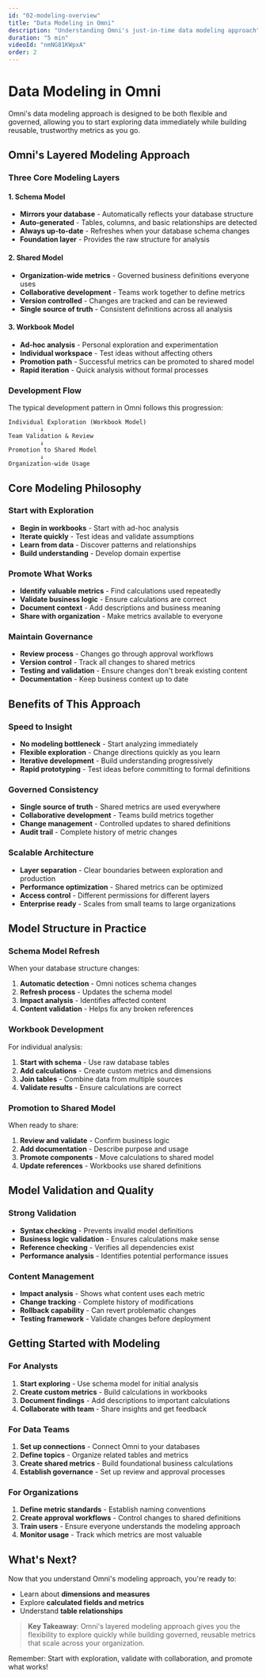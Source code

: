 ```yaml
---
id: "02-modeling-overview"
title: "Data Modeling in Omni"
description: "Understanding Omni's just-in-time data modeling approach"
duration: "5 min"
videoId: "nmNG81KWpxA"
order: 2
---
```


# Data Modeling in Omni

Omni's data modeling approach is designed to be both flexible and governed, allowing you to start exploring data immediately while building reusable, trustworthy metrics as you go.

## Omni's Layered Modeling Approach

### Three Core Modeling Layers

#### 1. Schema Model
- **Mirrors your database** - Automatically reflects your database structure
- **Auto-generated** - Tables, columns, and basic relationships are detected
- **Always up-to-date** - Refreshes when your database schema changes
- **Foundation layer** - Provides the raw structure for analysis

#### 2. Shared Model  
- **Organization-wide metrics** - Governed business definitions everyone uses
- **Collaborative development** - Teams work together to define metrics
- **Version controlled** - Changes are tracked and can be reviewed
- **Single source of truth** - Consistent definitions across all analysis

#### 3. Workbook Model
- **Ad-hoc analysis** - Personal exploration and experimentation
- **Individual workspace** - Test ideas without affecting others
- **Promotion path** - Successful metrics can be promoted to shared model
- **Rapid iteration** - Quick analysis without formal processes

### Development Flow

The typical development pattern in Omni follows this progression:

```
Individual Exploration (Workbook Model)
         ↓
Team Validation & Review
         ↓
Promotion to Shared Model
         ↓
Organization-wide Usage
```

## Core Modeling Philosophy

### Start with Exploration
- **Begin in workbooks** - Start with ad-hoc analysis
- **Iterate quickly** - Test ideas and validate assumptions
- **Learn from data** - Discover patterns and relationships
- **Build understanding** - Develop domain expertise

### Promote What Works
- **Identify valuable metrics** - Find calculations used repeatedly
- **Validate business logic** - Ensure calculations are correct
- **Document context** - Add descriptions and business meaning
- **Share with organization** - Make metrics available to everyone

### Maintain Governance
- **Review process** - Changes go through approval workflows
- **Version control** - Track all changes to shared metrics
- **Testing and validation** - Ensure changes don't break existing content
- **Documentation** - Keep business context up to date

## Benefits of This Approach

### Speed to Insight
- **No modeling bottleneck** - Start analyzing immediately
- **Flexible exploration** - Change directions quickly as you learn
- **Iterative development** - Build understanding progressively
- **Rapid prototyping** - Test ideas before committing to formal definitions

### Governed Consistency
- **Single source of truth** - Shared metrics are used everywhere
- **Collaborative development** - Teams build metrics together
- **Change management** - Controlled updates to shared definitions
- **Audit trail** - Complete history of metric changes

### Scalable Architecture
- **Layer separation** - Clear boundaries between exploration and production
- **Performance optimization** - Shared metrics can be optimized
- **Access control** - Different permissions for different layers
- **Enterprise ready** - Scales from small teams to large organizations

## Model Structure in Practice

### Schema Model Refresh
When your database structure changes:
1. **Automatic detection** - Omni notices schema changes
2. **Refresh process** - Updates the schema model
3. **Impact analysis** - Identifies affected content
4. **Content validation** - Helps fix any broken references

### Workbook Development
For individual analysis:
1. **Start with schema** - Use raw database tables
2. **Add calculations** - Create custom metrics and dimensions
3. **Join tables** - Combine data from multiple sources
4. **Validate results** - Ensure calculations are correct

### Promotion to Shared Model
When ready to share:
1. **Review and validate** - Confirm business logic
2. **Add documentation** - Describe purpose and usage
3. **Promote components** - Move calculations to shared model
4. **Update references** - Workbooks use shared definitions

## Model Validation and Quality

### Strong Validation
- **Syntax checking** - Prevents invalid model definitions
- **Business logic validation** - Ensures calculations make sense
- **Reference checking** - Verifies all dependencies exist
- **Performance analysis** - Identifies potential performance issues

### Content Management
- **Impact analysis** - Shows what content uses each metric
- **Change tracking** - Complete history of modifications
- **Rollback capability** - Can revert problematic changes
- **Testing framework** - Validate changes before deployment

## Getting Started with Modeling

### For Analysts
1. **Start exploring** - Use schema model for initial analysis
2. **Create custom metrics** - Build calculations in workbooks
3. **Document findings** - Add descriptions to important calculations
4. **Collaborate with team** - Share insights and get feedback

### For Data Teams
1. **Set up connections** - Connect Omni to your databases
2. **Define topics** - Organize related tables and metrics
3. **Create shared metrics** - Build foundational business calculations
4. **Establish governance** - Set up review and approval processes

### For Organizations
1. **Define metric standards** - Establish naming conventions
2. **Create approval workflows** - Control changes to shared definitions
3. **Train users** - Ensure everyone understands the modeling approach
4. **Monitor usage** - Track which metrics are most valuable

## What's Next?

Now that you understand Omni's modeling approach, you're ready to:
- Learn about **dimensions and measures**
- Explore **calculated fields and metrics**
- Understand **table relationships**

> **Key Takeaway**: Omni's layered modeling approach gives you the flexibility to explore quickly while building governed, reusable metrics that scale across your organization.

Remember: Start with exploration, validate with collaboration, and promote what works!
